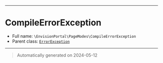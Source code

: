 ***

# CompileErrorException





* Full name: `\EnvisionPortal\PageModes\CompileErrorException`
* Parent class: [`ErrorException`](../../ErrorException.md)






***
> Automatically generated on 2024-05-12

